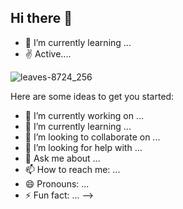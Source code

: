  
## Hi there 👋
- 🌱 I’m currently learning ...
- ✌️ Active....

 ![leaves-8724_256](https://github.com/SangatiRammohan/SangatiRammohan/assets/134007389/4e5e12ba-2ac8-482e-a43d-707da1ce3201)
<!--
**SangatiRammohan/SangatiRammohan** is a ✨ _special_ ✨ repository because its `README.md` (this file) appears on your GitHub profile. -->

Here are some ideas to get you started:

- 🔭 I’m currently working on ...
- 🌱 I’m currently learning ...
- 👯 I’m looking to collaborate on ...
- 🤔 I’m looking for help with ...
- 💬 Ask me about ...
- 📫 How to reach me: ...
- 😄 Pronouns: ...
- ⚡ Fun fact: ... -->


